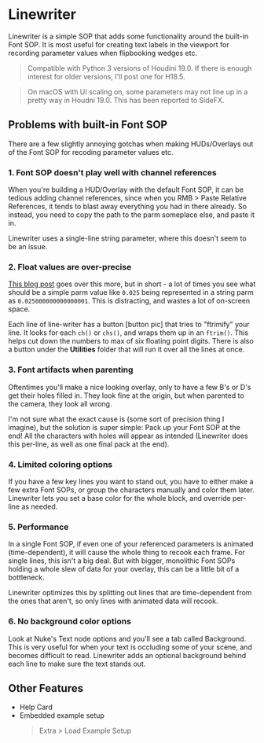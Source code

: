 # Linewriter

Linewriter is a simple SOP that adds some functionality around the built-in Font
SOP. It is most useful for creating text labels in the viewport for recording
parameter values when flipbooking wedges etc.

> Compatible with Python 3 versions of Houdini 19.0. If there is enough interest
> for older versions, I'll post one for H18.5.

> On macOS with UI scaling on, some parameters may not line up in a pretty way in
> Houdni 19.0. This has been reported to SideFX.


## Problems with built-in Font SOP

There are a few slightly annoying gotchas when making HUDs/Overlays out of the
Font SOP for recoding parameter values etc.

### 1. Font SOP doesn't play well with channel references

When you're building a HUD/Overlay with the default Font SOP, it can be tedious
adding channel references, since when you RMB > Paste Relative References, it
tends to blast away everything you had in there already. So instead, you need to
copy the path to the parm someplace else, and paste it in.

Linewriter uses a single-line string parameter, where this doesn't seem to be an
issue.

### 2. Float values are over-precise

[This blog post](https://www.jamesrobinsonvfx.com/tips/2021/08/19/ftrim-function/)
goes over this more, but in short - a lot of times you see what should be a simple
parm value like `0.025` being represented in a string parm as
`0.025000000000000001`. This is distracting, and wastes a lot of on-screen space.

Each line of line-writer has a button [button pic] that tries to "ftrimify" your
line. It looks for each `ch()` or `chs()`, and wraps them up in an `ftrim()`.
This helps cut down the numbers to max of six floating point digits. There is
also a button under the **Utilities** folder that will run it over all the lines
at once.


### 3. Font artifacts when parenting

Oftentimes you'll make a nice looking overlay, only to have a few B's or D's get
their holes filled in. They look fine at the origin, but when parented to the
camera, they look all wrong.

I'm not sure what the exact cause is (some sort of precision thing I imagine),
but the solution is super simple: Pack up your Font SOP at the end! All the
characters with holes will appear as intended (Linewriter does this per-line, as
well as one final pack at the end).

### 4. Limited coloring options

If you have a few key lines you want to stand out, you have to either make a few
extra Font SOPs, or group the characters manually and color them later.
Linewriter lets you set a base color for the whole block, and override per-line as needed.

### 5. Performance

In a single Font SOP, if even one of your referenced parameters is animated
(time-dependent), it will cause the whole thing to recook each frame. For single
lines, this isn't a big deal. But with bigger, monolithic Font SOPs holding a
whole slew of data for your overlay, this can be a little bit of a bottleneck.

Linewriter optimizes this by splitting out lines that are time-dependent from
the ones that aren't, so only lines with animated data will recook.

### 6. No background color options

Look at Nuke's Text node options and you'll see a tab called Background. This is
very useful for when your text is occluding some of your scene, and becomes
difficult to read. Linewriter adds an optional background behind each line to
make sure the text stands out.

## Other Features

* Help Card
* Embedded example setup
  > Extra > Load Example Setup